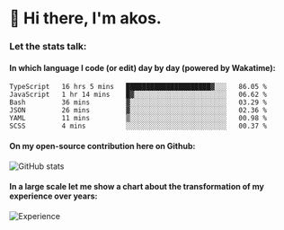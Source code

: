 # 👋 Hi there, I'm akos. 


### Let the stats talk:


#### In which language I code (or edit) day by day (powered by Wakatime): 

<!--START_SECTION:waka-->

```text
TypeScript   16 hrs 5 mins   █████████████████████▓░░░   86.05 %
JavaScript   1 hr 14 mins    █▓░░░░░░░░░░░░░░░░░░░░░░░   06.62 %
Bash         36 mins         ▓░░░░░░░░░░░░░░░░░░░░░░░░   03.29 %
JSON         26 mins         ▓░░░░░░░░░░░░░░░░░░░░░░░░   02.36 %
YAML         11 mins         ▒░░░░░░░░░░░░░░░░░░░░░░░░   00.98 %
SCSS         4 mins          ░░░░░░░░░░░░░░░░░░░░░░░░░   00.37 %
```

<!--END_SECTION:waka-->

#### On my open-source contribution here on Github:
 
![GitHub stats](https://github-readme-stats.vercel.app/api?username=akosbalasko)

#### In a large scale let me show a chart about the transformation of my experience over years:   

![Experience](https://cr-skills-chart-widget.azurewebsites.net/api/api?username=akosbalasko)
